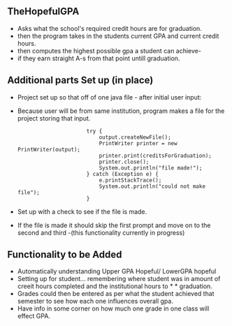 ##    TheHopefulGPA  
* Asks what the school's required credit hours are for graduation.  
* then the program takes in the students current GPA and current credit hours.    
* then computes the highest possible gpa a student can achieve-    
* if they earn straight A-s from that point untill graduation.  
   
##    Additional parts Set up (in place)  
* Project set up so that off of one java file - after initial user input:  
* Because user will be from same institution, program makes a file for the project storing that input.     

	                                                   
							try {
								output.createNewFile();  
								PrintWriter printer = new PrintWriter(output);  
								printer.print(creditsForGraduation);  
								printer.close();  
								System.out.println("file made!");  
							} catch (Exception e) {  
								e.printStackTrace();  
								System.out.println("could not make file");  
							}  

* Set up with a check to see if the file is made.  
* If the file is made it should skip the first prompt and move on to the second and third -(this functionality currently in progress)  
    
##   Functionality to be Added  
* Automatically understanding Upper GPA Hopeful/ LowerGPA hopeful  
* Setting up for student... remembering where student was in amount of creeit hours completed and the institutional hours to * * graduation.    
* Grades could then be entered as per what the student achieved that semester to see how each one influences overall gpa.  
* Have info in some corner on how much one grade in one class will effect GPA.  
